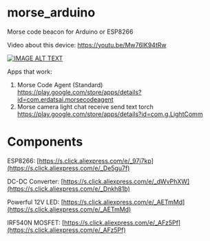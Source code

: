# morse_arduino
Morse code beacon for Arduino or ESP8266

Video about this device: https://youtu.be/Mw76lK94tRw

[![IMAGE ALT TEXT](http://img.youtube.com/vi/Mw76lK94tRw/0.jpg)](http://www.youtube.com/watch?v=Mw76lK94tRw "Video Title")

Apps that work:
1. Morse Code Agent (Standard) https://play.google.com/store/apps/details?id=com.erdatsai.morsecodeagent
2. Morse camera light chat receive send text torch https://play.google.com/store/apps/details?id=com.g.LightComm

# Components
ESP8266: [https://s.click.aliexpress.com/e/_97j7kp](https://s.click.aliexpress.com/e/_De5gu7f)

DC-DC Converter: [https://s.click.aliexpress.com/e/_dWvPhXW](https://s.click.aliexpress.com/e/_Dnkh81b)

Powerful 12V LED: [https://s.click.aliexpress.com/e/_AETmMd](https://s.click.aliexpress.com/e/_AETmMd)

IRF540N MOSFET: [https://s.click.aliexpress.com/e/_AFz5Pf](https://s.click.aliexpress.com/e/_AFz5Pf)

